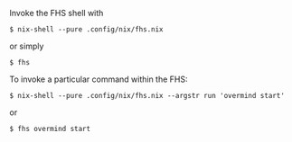 Invoke the FHS shell with

```sh-session
$ nix-shell --pure .config/nix/fhs.nix
```

or simply

```sh-session
$ fhs
```

To invoke a particular command within the FHS:

```sh-session
$ nix-shell --pure .config/nix/fhs.nix --argstr run 'overmind start'
```

or

```sh-session
$ fhs overmind start
```
